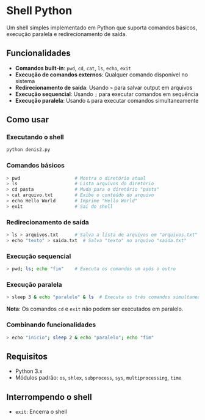 # Shell Python

Um shell simples implementado em Python que suporta comandos básicos, execução paralela e redirecionamento de saída.

## Funcionalidades

- **Comandos built-in**: `pwd`, `cd`, `cat`, `ls`, `echo`, `exit`
- **Execução de comandos externos**: Qualquer comando disponível no sistema
- **Redirecionamento de saída**: Usando `>` para salvar output em arquivos
- **Execução sequencial**: Usando `;` para executar comandos em sequência
- **Execução paralela**: Usando `&` para executar comandos simultaneamente

## Como usar

### Executando o shell

```bash
python denis2.py
```

### Comandos básicos

```bash
> pwd                    # Mostra o diretório atual
> ls                     # Lista arquivos do diretório
> cd pasta               # Muda para o diretório "pasta"
> cat arquivo.txt        # Exibe o conteúdo do arquivo
> echo Hello World       # Imprime "Hello World"
> exit                   # Sai do shell
```

### Redirecionamento de saída

```bash
> ls > arquivos.txt      # Salva a lista de arquivos em "arquivos.txt"
> echo "texto" > saida.txt  # Salva "texto" no arquivo "saida.txt"
```

### Execução sequencial

```bash
> pwd; ls; echo "fim"    # Executa os comandos um após o outro
```

### Execução paralela

```bash
> sleep 3 & echo "paralelo" & ls  # Executa os três comandos simultaneamente
```

**Nota**: Os comandos `cd` e `exit` não podem ser executados em paralelo.

### Combinando funcionalidades

```bash
> echo "inicio"; sleep 2 & echo "paralelo"; echo "fim"
```

## Requisitos

- Python 3.x
- Módulos padrão: `os`, `shlex`, `subprocess`, `sys`, `multiprocessing`, `time`

## Interrompendo o shell

- `exit`: Encerra o shell
